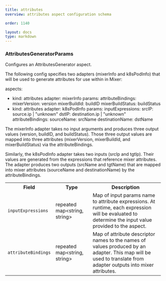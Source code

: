 ```yaml
---
title: attributes
overview: attributes aspect configuration schema

order: 1140

layout: docs
type: markdown
---
```



<a name="aspect.AttributesGeneratorParams"></a>
### AttributesGeneratorParams
Configures an AttributesGenerator aspect.

The following config specifies two adapters (mixerInfo and k8sPodInfo)
that will be used to generate attributes for use within in Mixer:

aspects:
- kind: attributes
  adapter: mixerInfo
  params:
    attributeBindings:
      mixerVersion: version
      mixerBuildId: buildID
      mixerBuildStatus: buildStatus
- kind: attributes
  adapter: k8sPodInfo
  params:
    inputExpressions:
      srcIP: source.ip | "unknown"
      dstIP: destination.ip | "unknown"
    attributeBindings:
      sourceName: srcName
      destinationName: dstName

The mixerInfo adapter takes no input arguments and produces three output
values (version, buildID, and buildStatus). Those three output values are
mapped into three attributes (mixerVersion, mixerBuildId, and
mixerBuildStatus) via the attributeBindings.

Similarly, the k8sPodInfo adapter takes two inputs (srcIp and tgtIp). Their
values are generated from the expressions that reference mixer attributes.
The adapter produces two outputs (srcName and tgtName) that are mapped into
mixer attributes (sourceName and destinationName) by the attributeBindings.

<table>
 <tr>
  <th>Field</th>
  <th>Type</th>
  <th>Description</th>
 </tr>
<a name="aspect.AttributesGeneratorParams.inputExpressions"></a>
 <tr>
  <td><code>inputExpressions</code></td>
  <td>repeated map&lt;string, string&gt;</td>
  <td>Map of input params name to attribute expressions. At runtime, each expression will be evaluated to determine the input value provided to the aspect.</td>
 </tr>
<a name="aspect.AttributesGeneratorParams.attributeBindings"></a>
 <tr>
  <td><code>attributeBindings</code></td>
  <td>repeated map&lt;string, string&gt;</td>
  <td>Map of attribute descriptor names to the names of values produced by an adapter. This map will be used to translate from adapter outputs into mixer attributes.</td>
 </tr>
</table>

